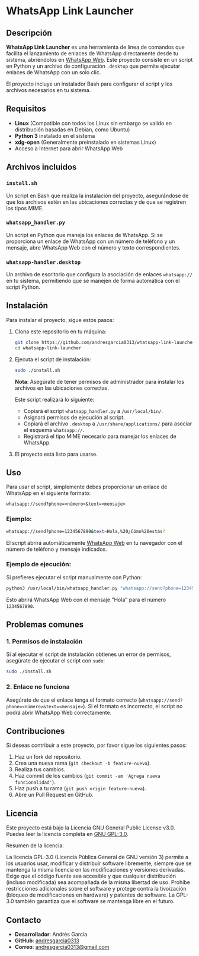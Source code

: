 
# WhatsApp Link Launcher

## Descripción

**WhatsApp Link Launcher** es una herramienta de línea de comandos que facilita el lanzamiento de enlaces de WhatsApp directamente desde tu sistema, abriéndolos en [WhatsApp Web](https://web.whatsapp.com). Este proyecto consiste en un script en Python y un archivo de configuración `.desktop` que permite ejecutar enlaces de WhatsApp con un solo clic.

El proyecto incluye un instalador Bash para configurar el script y los archivos necesarios en tu sistema.

## Requisitos

- **Linux** (Compatible con todos los Linux sin embargo se valido en distribución basadas en Debian, como Ubuntu)
- **Python 3** instalado en el sistema
- **xdg-open** (Generalmente preinstalado en sistemas Linux)
- Acceso a Internet para abrir WhatsApp Web

## Archivos incluidos

### `install.sh`
Un script en Bash que realiza la instalación del proyecto, asegurándose de que los archivos estén en las ubicaciones correctas y de que se registren los tipos MIME.

### `whatsapp_handler.py`
Un script en Python que maneja los enlaces de WhatsApp. Si se proporciona un enlace de WhatsApp con un número de teléfono y un mensaje, abre WhatsApp Web con el número y texto correspondientes.

### `whatsapp-handler.desktop`
Un archivo de escritorio que configura la asociación de enlaces `whatsapp://` en tu sistema, permitiendo que se manejen de forma automática con el script Python.

## Instalación

Para instalar el proyecto, sigue estos pasos:

1. Clona este repositorio en tu máquina:
   ```bash
   git clone https://github.com/andresgarcia0313/whatsapp-link-launcher.git
   cd whatsapp-link-launcher
   ```

2. Ejecuta el script de instalación:
   ```bash
   sudo ./install.sh
   ```

   **Nota**: Asegúrate de tener permisos de administrador para instalar los archivos en las ubicaciones correctas.

   Este script realizará lo siguiente:
   - Copiará el script `whatsapp_handler.py` a `/usr/local/bin/`.
   - Asignará permisos de ejecución al script.
   - Copiará el archivo `.desktop` a `/usr/share/applications/` para asociar el esquema `whatsapp://`.
   - Registrará el tipo MIME necesario para manejar los enlaces de WhatsApp.

3. El proyecto está listo para usarse.

## Uso

Para usar el script, simplemente debes proporcionar un enlace de WhatsApp en el siguiente formato:

```
whatsapp://send?phone=<número>&text=<mensaje>
```

### Ejemplo:
```bash
whatsapp://send?phone=1234567890&text=Hola,%20¿Cómo%20estás?
```

El script abrirá automáticamente [WhatsApp Web](https://web.whatsapp.com) en tu navegador con el número de teléfono y mensaje indicados.

### Ejemplo de ejecución:
Si prefieres ejecutar el script manualmente con Python:

```bash
python3 /usr/local/bin/whatsapp_handler.py "whatsapp://send?phone=1234567890&text=Hola"
```

Esto abrirá WhatsApp Web con el mensaje "Hola" para el número `1234567890`.

## Problemas comunes

### 1. **Permisos de instalación**

Si al ejecutar el script de instalación obtienes un error de permisos, asegúrate de ejecutar el script con `sudo`:

```bash
sudo ./install.sh
```

### 2. **Enlace no funciona**

Asegúrate de que el enlace tenga el formato correcto (`whatsapp://send?phone=<número>&text=<mensaje>`). Si el formato es incorrecto, el script no podrá abrir WhatsApp Web correctamente.

## Contribuciones

Si deseas contribuir a este proyecto, por favor sigue los siguientes pasos:

1. Haz un fork del repositorio.
2. Crea una nueva rama (`git checkout -b feature-nueva`).
3. Realiza tus cambios.
4. Haz commit de los cambios (`git commit -am 'Agrega nueva funcionalidad'`).
5. Haz push a tu rama (`git push origin feature-nueva`).
6. Abre un Pull Request en GitHub.

## Licencia

Este proyecto está bajo la Licencia GNU General Public License v3.0. Puedes leer la licencia completa en [GNU GPL-3.0](https://www.gnu.org/licenses/gpl-3.0.html).


Resumen de la licencia:

La licencia GPL-3.0 (Licencia Pública General de GNU versión 3) permite a los usuarios usar, modificar y distribuir software libremente, siempre que se mantenga la misma licencia en las modificaciones y versiones derivadas. Exige que el código fuente sea accesible y que cualquier distribución (incluso modificada) sea acompañada de la misma libertad de uso. Prohíbe restricciones adicionales sobre el software y protege contra la tivoización (bloqueo de modificaciones en hardware) y patentes de software. La GPL-3.0 también garantiza que el software se mantenga libre en el futuro.

## Contacto

- **Desarrollador**: Andrés García
- **GitHub**: [andresgarcia0313](https://github.com/andresgarcia0313)
- **Correo**: andresgarcia0313@gmail.com
